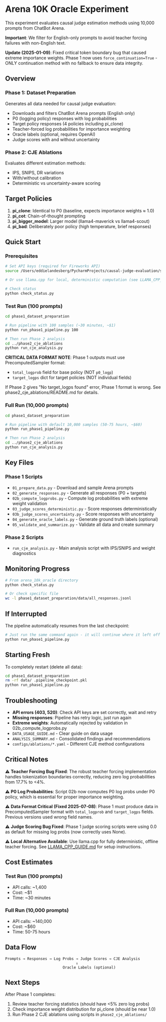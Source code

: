 # Arena 10K Oracle Experiment

This experiment evaluates causal judge estimation methods using 10,000 prompts from ChatBot Arena.

**Important**: We filter for English-only prompts to avoid teacher forcing failures with non-English text.

**Update (2025-01-09)**: Fixed critical token boundary bug that caused extreme importance weights. Phase 1 now uses `force_continuation=True` - ONLY continuation method with no fallback to ensure data integrity.

## Overview

### Phase 1: Dataset Preparation
Generates all data needed for causal judge evaluation:
- Downloads and filters ChatBot Arena prompts (English only)
- P0 (logging policy) responses with log probabilities
- Target policy responses (4 policies including pi_clone)
- Teacher-forced log probabilities for importance weighting
- Oracle labels (optional, requires OpenAI)
- Judge scores with and without uncertainty

### Phase 2: CJE Ablations
Evaluates different estimation methods:
- IPS, SNIPS, DR variations
- With/without calibration
- Deterministic vs uncertainty-aware scoring

## Target Policies

1. **pi_clone**: Identical to P0 (baseline, expects importance weights ≈ 1.0)
2. **pi_cot**: Chain-of-thought prompting
3. **pi_bigger_model**: Larger model (llama4-maverick vs llama4-scout)
4. **pi_bad**: Deliberately poor policy (high temperature, brief responses)

## Quick Start

### Prerequisites
```bash
# Set API keys (required for Fireworks API)
source /Users/eddielandesberg/PycharmProjects/causal-judge-evaluation/set_secrets.sh

# Or use llama.cpp for local, deterministic computation (see LLAMA_CPP_GUIDE.md)

# Check status
python check_status.py
```

### Test Run (100 prompts)
```bash
cd phase1_dataset_preparation

# Run pipeline with 100 samples (~30 minutes, ~$1)
python run_phase1_pipeline.py 100

# Then run Phase 2 analysis
cd ../phase2_cje_ablations
python run_cje_analysis.py
```

**CRITICAL DATA FORMAT NOTE**: 
Phase 1 outputs must use PrecomputedSampler format:
- `total_logprob` field for base policy (NOT `p0_logp`)
- `target_logps` dict for target policies (NOT individual fields)

If Phase 2 gives "No target_logps found" error, Phase 1 format is wrong.
See phase2_cje_ablations/README.md for details.

### Full Run (10,000 prompts)
```bash
cd phase1_dataset_preparation

# Run pipeline with default 10,000 samples (50-75 hours, ~$60)
python run_phase1_pipeline.py

# Then run Phase 2 analysis
cd ../phase2_cje_ablations
python run_cje_analysis.py
```

## Key Files

### Phase 1 Scripts
- `01_prepare_data.py` - Download and sample Arena prompts
- `02_generate_responses.py` - Generate all responses (P0 + targets)
- `02b_compute_logprobs.py` - Compute log probabilities with extreme weight validation
- `03_judge_scores_deterministic.py` - Score responses deterministically
- `03b_judge_scores_uncertainty.py` - Score responses with uncertainty
- `04_generate_oracle_labels.py` - Generate ground truth labels (optional)
- `05_validate_and_summarize.py` - Validate all data and create summary

### Phase 2 Scripts
- `run_cje_analysis.py` - Main analysis script with IPS/SNIPS and weight diagnostics

## Monitoring Progress

```bash
# From arena_10k_oracle directory
python check_status.py

# Or check specific file
wc -l phase1_dataset_preparation/data/all_responses.jsonl
```

## If Interrupted

The pipeline automatically resumes from the last checkpoint:
```bash
# Just run the same command again - it will continue where it left off
python run_phase1_pipeline.py
```

## Starting Fresh

To completely restart (delete all data):
```bash
cd phase1_dataset_preparation
rm -rf data/ .pipeline_checkpoint.pkl
python run_phase1_pipeline.py
```

## Troubleshooting

- **API errors (403, 520)**: Check API keys are set correctly, wait and retry
- **Missing responses**: Pipeline has retry logic, just run again
- **Extreme weights**: Automatically rejected by validation in 02b_compute_logprobs.py
- `DATA_USAGE_GUIDE.md` - Clear guide on data usage
- `ANALYSIS_SUMMARY.md` - Consolidated findings and recommendations
- `configs/ablations/*.yaml` - Different CJE method configurations

## Critical Notes

⚠️ **Teacher Forcing Bug Fixed**: The robust teacher forcing implementation handles tokenization boundaries correctly, reducing zero log probabilities from 17.7% to <4%.

⚠️ **P0 Log Probabilities**: Script 02b now computes P0 log probs under P0 policy, which is essential for proper importance weighting.

⚠️ **Data Format Critical (Fixed 2025-07-08)**: Phase 1 must produce data in PrecomputedSampler format with `total_logprob` and `target_logps` fields. Previous versions used wrong field names.

⚠️ **Judge Scoring Bug Fixed**: Phase 1 judge scoring scripts were using 0.0 as default for missing log probs (now correctly uses None).

⚠️ **Local Alternative Available**: Use llama.cpp for fully deterministic, offline teacher forcing. See [LLAMA_CPP_GUIDE.md](LLAMA_CPP_GUIDE.md) for setup instructions.

## Cost Estimates

### Test Run (100 prompts)
- API calls: ~1,400
- Cost: ~$1
- Time: ~30 minutes

### Full Run (10,000 prompts)
- API calls: ~140,000
- Cost: ~$60
- Time: 50-75 hours

## Data Flow

```
Prompts → Responses → Log Probs → Judge Scores → CJE Analysis
                                ↓
                          Oracle Labels (optional)
```

## Next Steps

After Phase 1 completes:
1. Review teacher forcing statistics (should have <5% zero log probs)
2. Check importance weight distribution for pi_clone (should be near 1.0)
3. Run Phase 2 CJE ablations using scripts in `phase2_cje_ablations/`